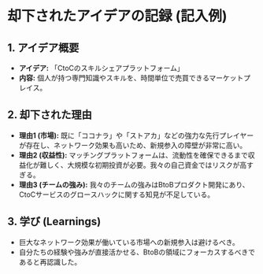 # 却下されたアイデアの記録 (記入例)

## 1. アイデア概要
- **アイデア:** 「CtoCのスキルシェアプラットフォーム」
- **内容:** 個人が持つ専門知識やスキルを、時間単位で売買できるマーケットプレイス。

## 2. 却下された理由
- **理由1 (市場):** 既に「ココナラ」や「ストアカ」などの強力な先行プレイヤーが存在し、ネットワーク効果も高いため、新規参入の障壁が非常に高い。
- **理由2 (収益性):** マッチングプラットフォームは、流動性を確保できるまで収益化が難しく、大規模な初期投資が必要。我々の自己資金ではリスクが高すぎる。
- **理由3 (チームの強み):** 我々のチームの強みはBtoBプロダクト開発にあり、CtoCサービスのグロースハックに関する知見が不足している。

## 3. 学び (Learnings)
- 巨大なネットワーク効果が働いている市場への新規参入は避けるべき。
- 自分たちの経験や強みが直接活かせる、BtoBの領域にフォーカスするべきであると再認識した。
